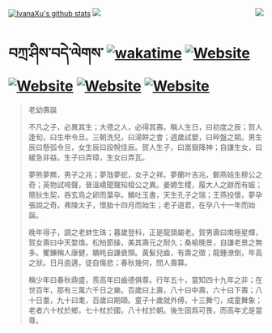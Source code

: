 [![IvanaXu's github stats](https://github-readme-stats.vercel.app/api?username=IvanaXu&theme=codeSTACKr)](https://github.com/anuraghazra/github-readme-stats)
<img align="right" src="https://github-readme-stats.vercel.app/api/top-langs/?username=IvanaXu&langs_count=8&theme=codeSTACKr" />
<img src="https://github-readme-stats.vercel.app/api/wakatime?username=IvanaXu&layout=compact&langs_count=8&theme=codeSTACKr&custom_title=Programming&nbsp;Times&nbsp;(Since&nbsp;Jul.29.2021)&range=all_time" />
# བཀྲ་ཤིས་བདེ་ལེགས་	[![wakatime](https://wakatime.com/badge/user/5043ee4a-e361-4607-9d47-d557f2005d05.svg)](https://wakatime.com/@5043ee4a-e361-4607-9d47-d557f2005d05)	[![Website](https://img.shields.io/website?label=tianchi&up_color=orange&up_message=IvanaXu&url=https%3A%2F%2Fshields.io)](https://tianchi.aliyun.com/home/science/scienceDetail?userId=1095279182618)	[![Website](https://img.shields.io/website?label=yuque&up_color=green&up_message=IvanaXu&url=https%3A%2F%2Fshields.io)](https://www.yuque.com/ivanaxu)	[![Website](https://img.shields.io/website?label=leetcode&up_color=yellow&up_message=IvanaXu&url=https%3A%2F%2Fshields.io)](https://leetcode.cn/u/ivanaxu)	[![Website](https://img.shields.io/website?label=aistudio&up_color=violet&up_message=IvanaXu&url=https%3A%2F%2Fshields.io)](https://aistudio.baidu.com/aistudio/personalcenter/thirdview/979775)
> 老幼壽誕
> 
> 不凡之子，必異其生；大德之人，必得其壽。稱人生日，曰初度之辰；賀人逢旬，曰生申令旦。三朝洗兒，曰湯餅之會；週歲試嬰，曰晬盤之期。男生辰曰懸弧令旦，女生辰曰設帨佳辰。賀人生子，曰嵩嶽降神；自謙生女，曰緩急非益。生子曰弄璋，生女曰弄瓦。
> 
> 夢熊夢羆，男子之兆；夢虺夢蛇，女子之祥。夢蘭叶吉兆，鄭燕姞生穆公之奇；英物試啼聲，晉溫嶠聞聲知桓公之異。姜嫄生稷，履大人之跡而有娠；簡狄生契，吞玄鳥之卵而葉孕。鱗吐玉書，天生孔子之瑞；王燕投懷，夢孕張說之奇。弗陵太子，懷胎十四月而始生；老子道君，在孕八十一年而始誕。
> 
> 晚年得子，調之老蚌生珠；暮歲登科，正是龍頭屬老。賀男壽曰南極星輝，賀女壽曰中天婺煥。松柏節操，美其壽元之耐久；桑榆晚景，自謙老景之無多。矍鑠稱人康健，聵眊自謙衰頹。黃髮兒齒，有壽之徵；龍鍾潦倒，年高之狀。日月逾邁，徒自傷悲；春秋幾何，問人壽算。
> 
> 稱少年曰春秋鼎盛，羨高年曰齒德俱尊。行年五十，當知四十九年之非；在世百年，那有三萬六千日之樂。百歲曰上壽，八十曰中壽，六十曰下壽；八十日耋，九十曰耄，百歲曰期頤。童子十歲就外傅，十三舞勺，成童舞象；老者六十杖於鄉，七十杖於國，八十杖於朝。後生固爲可畏，而高年尤是當尊。
>
